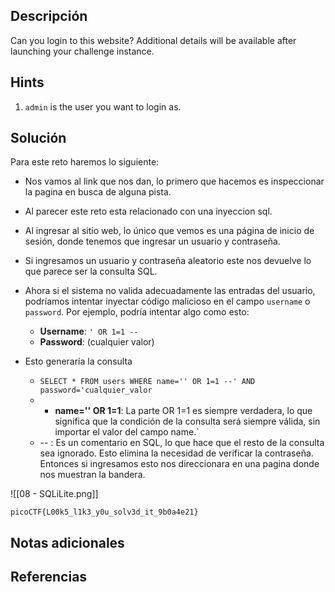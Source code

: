 ## **Descripción**
Can you login to this website?
Additional details will be available after launching your challenge instance.
## Hints
1. `admin` is the user you want to login as.
## **Solución** 
Para este reto haremos lo siguiente:
- Nos vamos al link que nos dan, lo primero que hacemos es inspeccionar la pagina en busca de alguna pista.
- Al parecer este reto esta relacionado con una inyeccion sql.
- Al ingresar al sitio web, lo único que vemos es una página de inicio de sesión, donde tenemos que ingresar un usuario y contraseña.
- Si ingresamos un usuario y contraseña aleatorio este nos devuelve lo que parece ser la consulta SQL.
- Ahora si el sistema no valida adecuadamente las entradas del usuario, podríamos intentar inyectar código malicioso en el campo `username` o `password`. Por ejemplo, podría intentar algo como esto:
	- **Username**: `' OR 1=1 --`
	- **Password**: (cualquier valor)

- Esto generaría la consulta 
	- `SELECT * FROM users WHERE name='' OR 1=1 --' AND password='cualquier_valor`
	- - **name='' OR 1=1**: La parte OR 1=1 es siempre verdadera, lo que significa que la condición de la consulta será siempre válida, sin importar el valor del campo name.`
	- -- : Es un comentario en SQL, lo que hace que el resto de la consulta sea ignorado. Esto elimina la necesidad de verificar la contraseña.
Entonces si ingresamos esto nos direccionara en una pagina donde nos muestran la bandera.

![[08 - SQLiLite.png]]

```
picoCTF{L00k5_l1k3_y0u_solv3d_it_9b0a4e21}
```

## **Notas adicionales**

## **Referencias**